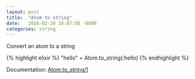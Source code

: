 ```yaml
---
layout: post
title:  "Atom to string"
date:   2016-02-29 18:47:58 -0600
categories: string
---
```

Convert an atom to a string

{% highlight elixir %}
"hello" = Atom.to_string(:hello)
{% endhighlight %}

Documentation: [Atom.to_string/1](http://elixir-lang.org/docs/stable/elixir/Atom.html#to_string/1)
